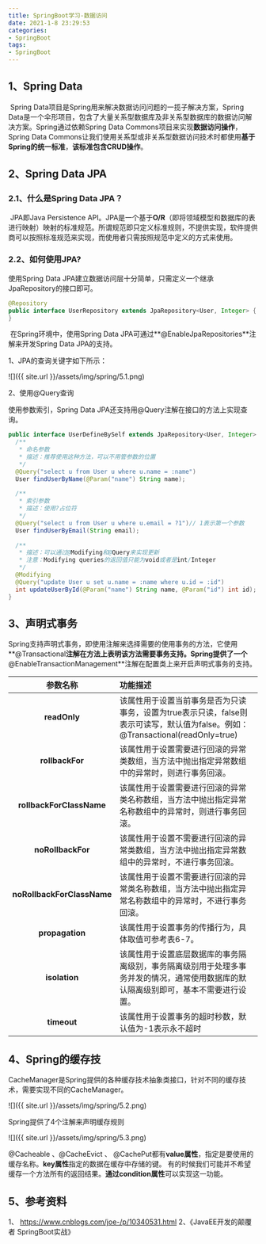 ```yaml
---
title: SpringBoot学习-数据访问
date: 2021-1-8 23:29:53
categories:
- SpringBoot
tags:
- SpringBoot
---
```


## 1、Spring Data

​    Spring Data项目是Spring用来解决数据访问问题的一揽子解决方案，Spring Data是一个伞形项目，包含了大量关系型数据库及非关系型数据库的数据访问解决方案。Spring通过依赖Spring Data Commons项目来实现**数据访问操作**，Spring Data Commons让我们使用关系型或非关系型数据访问技术时都使用**基于Spring的统一标准**，**该标准包含CRUD操作**。

## 2、Spring Data JPA

### 2.1、什么是Spring Data JPA？

​    JPA即Java Persistence API。JPA是一个基于**O/R**（即将领域模型和数据库的表进行映射）映射的标准规范。所谓规范即只定义标准规则，不提供实现，软件提供商可以按照标准规范来实现，而使用者只需按照规范中定义的方式来使用。

### 2.2、如何使用JPA?

使用Spring Data JPA建立数据访问层十分简单，只需定义一个继承JpaRepository的接口即可。

```java
@Repository
public interface UserRepository extends JpaRepository<User, Integer> {
}
```

​    在Spring环境中，使用Spring Data JPA可通过**@EnableJpaRepositories**注解来开发Spring Data JPA的支持。

1、JPA的查询关键字如下所示：

![]({{ site.url }}/assets/img/spring/5.1.png)



2、使用@Query查询

使用参数索引，Spring Data JPA还支持用@Query注解在接口的方法上实现查询。

```java
public interface UserDefineBySelf extends JpaRepository<User, Integer> { 
  /** 
   * 命名参数 
   * 描述：推荐使用这种方法，可以不用管参数的位置 
   */
  @Query("select u from User u where u.name = :name") 
  User findUserByName(@Param("name") String name); 
    
  /** 
   * 索引参数 
   * 描述：使用?占位符 
   */
  @Query("select u from User u where u.email = ?1")// 1表示第一个参数 
  User findUserByEmail(String email); 
    
  /** 
   * 描述：可以通过@Modifying和@Query来实现更新 
   * 注意：Modifying queries的返回值只能为void或者是int/Integer 
   */
  @Modifying
  @Query("update User u set u.name = :name where u.id = :id") 
  int updateUserById(@Param("name") String name, @Param("id") int id); 
} 
```

## 3、声明式事务

   Spring支持声明式事务，即使用注解来选择需要的使用事务的方法，它使用**@Transactional**注解在方法上表明该方法需要事务支持。Spring提供了一个**@EnableTransactionManagement**注解在配置类上来开启声明式事务的支持。

|          参数名称          | 功能描述                                                     |
| :------------------------: | :----------------------------------------------------------- |
|        **readOnly**        | 该属性用于设置当前事务是否为只读事务，设置为true表示只读，false则表示可读写，默认值为false。例如：@Transactional(readOnly=true) |
|      **rollbackFor**       | 该属性用于设置需要进行回滚的异常类数组，当方法中抛出指定异常数组中的异常时，则进行事务回滚。 |
|  **rollbackForClassName**  | 该属性用于设置需要进行回滚的异常类名称数组，当方法中抛出指定异常名称数组中的异常时，则进行事务回滚。 |
|     **noRollbackFor**      | 该属性用于设置不需要进行回滚的异常类数组，当方法中抛出指定异常数组中的异常时，不进行事务回滚。 |
| **noRollbackForClassName** | 该属性用于设置不需要进行回滚的异常类名称数组，当方法中抛出指定异常名称数组中的异常时，不进行事务回滚。 |
|      **propagation**       | 该属性用于设置事务的传播行为，具体取值可参考表6-7。          |
|       **isolation**        | 该属性用于设置底层数据库的事务隔离级别，事务隔离级别用于处理多事务并发的情况，通常使用数据库的默认隔离级别即可，基本不需要进行设置。 |
|        **timeout**         | 该属性用于设置事务的超时秒数，默认值为-1表示永不超时         |

## 4、Spring的缓存技

  CacheManager是Spring提供的各种缓存技术抽象类接口，针对不同的缓存技术，需要实现不同的CacheManager。

![]({{ site.url }}/assets/img/spring/5.2.png)


Spring提供了4个注解来声明缓存规则

![]({{ site.url }}/assets/img/spring/5.3.png)


 @Cacheable 、@CacheEvict 、 @CachePut都有**value属性**，指定是要使用的缓存名称。**key属性**指定的数据在缓存中存储的键。 有的时候我们可能并不希望缓存一个方法所有的返回结果。**通过condition属性**可以实现这一功能。 



## 5、参考资料

1、 https://www.cnblogs.com/joe-/p/10340531.html 
2、《JavaEE开发的颠覆者 SpringBoot实战》
